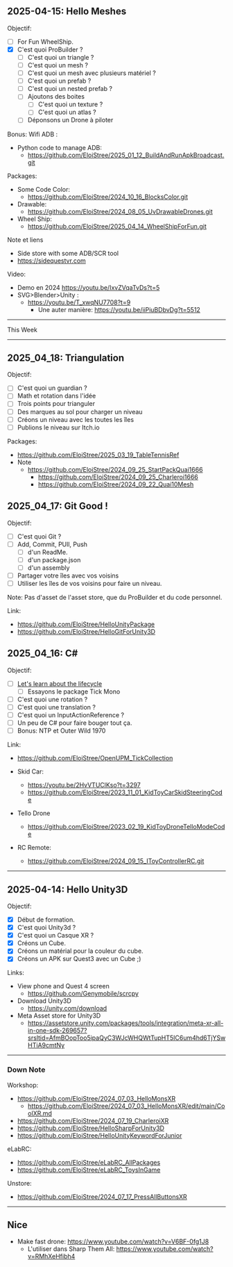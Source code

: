 
## 2025-04-15: Hello Meshes

Objectif: 
- [ ] For Fun WheelShip.
- [x] C'est quoi ProBuilder ?
  - [ ] C'est quoi un triangle ?
  - [ ] C'est quoi un mesh ?
  - [ ] C'est quoi un mesh avec plusieurs matériel ?
  - [ ] C'est quoi un prefab ?
  - [ ] C'est quoi un nested prefab ?
  - [ ] Ajoutons des boites
    - [ ] C'est quoi un texture ?
    - [ ] C'est quoi un atlas ?
  - [ ] Déponsons un Drone à piloter

Bonus: Wifi ADB :
- Python code to manage ADB:
  - https://github.com/EloiStree/2025_01_12_BuildAndRunApkBroadcast.git

Packages: 
- Some Code Color:
  - https://github.com/EloiStree/2024_10_16_BlocksColor.git
- Drawable:
  - https://github.com/EloiStree/2024_08_05_UvDrawableDrones.git 
- Wheel Ship:
  - https://github.com/EloiStree/2025_04_14_WheelShipForFun.git
     
Note et liens
- Side store with some ADB/SCR tool
 - https://sidequestvr.com

Video:
- Demo en 2024 https://youtu.be/IxvZVqaTvDs?t=5
- SVG>Blender>Unity :
  - https://youtu.be/T_xwqNU7708?t=9
    - Une auter manière: https://youtu.be/iiPiuBDbvDg?t=5512 

-----------

This Week

---------------

## 2025_04_18: Triangulation

Objectif: 
- [ ] C'est quoi un guardian ?
- [ ] Math et rotation dans l'idée
- [ ] Trois points pour trianguler
- [ ] Des marques au sol pour charger un niveau
- [ ] Créons un niveau avec les toutes les îles
- [ ] Publions le niveau sur Itch.io

Packages:
- https://github.com/EloiStree/2025_03_19_TableTennisRef
- Note
  - https://github.com/EloiStree/2024_09_25_StartPackQuai1666
    - https://github.com/EloiStree/2024_09_25_Charleroi1666
    - https://github.com/EloiStree/2024_09_22_Quai10Mesh



## 2025_04_17: Git Good !

Objectif:
- [ ] C'est quoi Git ?
- [ ] Add, Commit, PUll, Push
  - [ ] d'un ReadMe.
  - [ ] d'un package.json
  - [ ] d'un assembly
- [ ] Partager votre îles avec vos voisins
- [ ] Utiliser les îles de vos voisins pour faire un niveau.

Note: Pas d'asset de l'asset store, que du ProBuilder et du code personnel.

Link:
- https://github.com/EloiStree/HelloUnityPackage
- https://github.com/EloiStree/HelloGitForUnity3D

## 2025_04_16: C#

Objectif: 
- [ ] [Let's learn about the lifecycle](https://www.google.com/search?q=unity3D+MonoBehaviour+life+cycle)
  - [ ] Essayons le package Tick Mono
- [ ] C'est quoi une rotation ?
- [ ] C'est quoi une translation ?
- [ ] C'est quoi un InputActionReference ?
- [ ] Un peu de C# pour faire bouger tout ça.
- [ ] Bonus: NTP et Outer Wild 1970

Link: 
- https://github.com/EloiStree/OpenUPM_TickCollection

- Skid Car:
  - https://youtu.be/2HvVTUClKso?t=3297
  - https://github.com/EloiStree/2023_11_01_KidToyCarSkidSteeringCode  
- Tello Drone
  - https://github.com/EloiStree/2023_02_19_KidToyDroneTelloModeCode
- RC Remote:
  - https://github.com/EloiStree/2024_09_15_IToyControllerRC.git

--------------



## 2025-04-14: Hello Unity3D

Objectif: 
- [X] Début de formation.
- [X] C'est quoi Unity3d ?
- [X] C'est quoi un Casque XR ?
- [X] Créons un Cube.
- [X] Créons un matérial pour la couleur du cube.
- [X] Créons un APK sur Quest3 avec un Cube ;)

Links:
- View phone and Quest 4 screen
  - https://github.com/Genymobile/scrcpy
- Download Unity3D
  - https://unity.com/download
- Meta Asset store for Unity3D
  - https://assetstore.unity.com/packages/tools/integration/meta-xr-all-in-one-sdk-269657?srsltid=AfmBOopToo5ipaQyC3WJcWHQWtTupHT5IC6um4hd6TjYSwHTiA9cmtNy
 




-------


### Down Note

Workshop:
- https://github.com/EloiStree/2024_07_03_HelloMonsXR
  - https://github.com/EloiStree/2024_07_03_HelloMonsXR/edit/main/CoolXR.md
- https://github.com/EloiStree/2024_07_19_CharleroiXR 
- https://github.com/EloiStree/HelloSharpForUnity3D
- https://github.com/EloiStree/HelloUnityKeywordForJunior

eLabRC:
- https://github.com/EloiStree/eLabRC_AllPackages
- https://github.com/EloiStree/eLabRC_ToysInGame

Unstore:
- https://github.com/EloiStree/2024_07_17_PressAllButtonsXR

---

## Nice
- Make fast drone: https://www.youtube.com/watch?v=V6BF-0fg1J8
  - L'utiliser dans Sharp Them All: https://www.youtube.com/watch?v=RMhXeHfibh4
